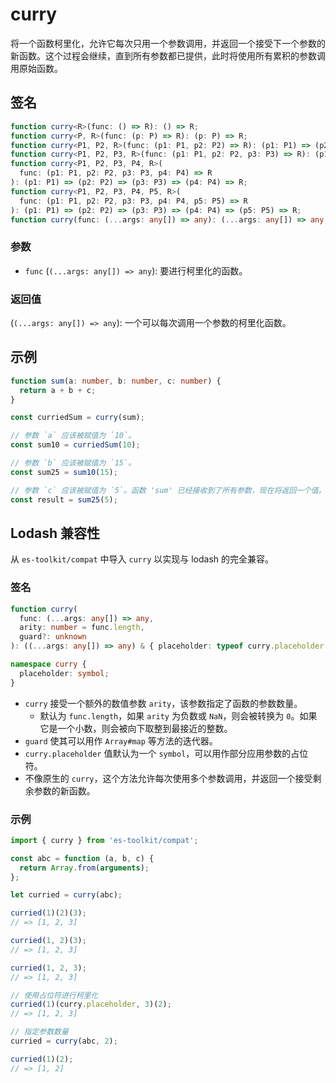 # curry

将一个函数柯里化，允许它每次只用一个参数调用，并返回一个接受下一个参数的新函数。这个过程会继续，直到所有参数都已提供，此时将使用所有累积的参数调用原始函数。

## 签名

```typescript
function curry<R>(func: () => R): () => R;
function curry<P, R>(func: (p: P) => R): (p: P) => R;
function curry<P1, P2, R>(func: (p1: P1, p2: P2) => R): (p1: P1) => (p2: P2) => R;
function curry<P1, P2, P3, R>(func: (p1: P1, p2: P2, p3: P3) => R): (p1: P1) => (p2: P2) => (p3: P3) => R;
function curry<P1, P2, P3, P4, R>(
  func: (p1: P1, p2: P2, p3: P3, p4: P4) => R
): (p1: P1) => (p2: P2) => (p3: P3) => (p4: P4) => R;
function curry<P1, P2, P3, P4, P5, R>(
  func: (p1: P1, p2: P2, p3: P3, p4: P4, p5: P5) => R
): (p1: P1) => (p2: P2) => (p3: P3) => (p4: P4) => (p5: P5) => R;
function curry(func: (...args: any[]) => any): (...args: any[]) => any;
```

### 参数

- `func` (`(...args: any[]) => any`): 要进行柯里化的函数。

### 返回值

(`(...args: any[]) => any`): 一个可以每次调用一个参数的柯里化函数。

## 示例

```typescript
function sum(a: number, b: number, c: number) {
  return a + b + c;
}

const curriedSum = curry(sum);

// 参数 `a` 应该被赋值为 `10`。
const sum10 = curriedSum(10);

// 参数 `b` 应该被赋值为 `15`。
const sum25 = sum10(15);

// 参数 `c` 应该被赋值为 `5`。函数 'sum' 已经接收到了所有参数，现在将返回一个值。
const result = sum25(5);
```

## Lodash 兼容性

从 `es-toolkit/compat` 中导入 `curry` 以实现与 lodash 的完全兼容。

### 签名

```typescript
function curry(
  func: (...args: any[]) => any,
  arity: number = func.length,
  guard?: unknown
): ((...args: any[]) => any) & { placeholder: typeof curry.placeholder };

namespace curry {
  placeholder: symbol;
}
```

- `curry` 接受一个额外的数值参数 `arity`，该参数指定了函数的参数数量。
  - 默认为 `func.length`，如果 `arity` 为负数或 `NaN`，则会被转换为 `0`。如果它是一个小数，则会被向下取整到最接近的整数。
- `guard` 使其可以用作 `Array#map` 等方法的迭代器。
- `curry.placeholder` 值默认为一个 `symbol`，可以用作部分应用参数的占位符。
- 不像原生的 `curry`，这个方法允许每次使用多个参数调用，并返回一个接受剩余参数的新函数。

### 示例

```typescript
import { curry } from 'es-toolkit/compat';

const abc = function (a, b, c) {
  return Array.from(arguments);
};

let curried = curry(abc);

curried(1)(2)(3);
// => [1, 2, 3]

curried(1, 2)(3);
// => [1, 2, 3]

curried(1, 2, 3);
// => [1, 2, 3]

// 使用占位符进行柯里化
curried(1)(curry.placeholder, 3)(2);
// => [1, 2, 3]

// 指定参数数量
curried = curry(abc, 2);

curried(1)(2);
// => [1, 2]
```
